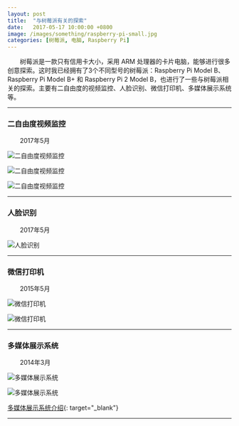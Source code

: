 ```yaml
---
layout: post
title:  "与树莓派有关的探索"
date:   2017-05-17 10:00:00 +0800
image: /images/something/raspberry-pi-small.jpg
categories: [树莓派, 电脑, Raspberry Pi]
---
```


　　树莓派是一款只有信用卡大小，采用 ARM 处理器的卡片电脑，能够进行很多创意探索。这时我已经拥有了3个不同型号的树莓派：Raspberry Pi Model B、Raspberry Pi Model B+ 和 Raspberry Pi 2 Model B，也进行了一些与树莓派相关的探索。主要有二自由度的视频监控、人脸识别、微信打印机、多媒体展示系统等。

------

<h3>二自由度视频监控</h3>

　　2017年5月

![二自由度视频监控]({{site.baseurl}}/images/something/RaspberryPi-01.jpg)

![二自由度视频监控]({{site.baseurl}}/images/something/RaspberryPi-02.jpg)

![二自由度视频监控]({{site.baseurl}}/images/something/RaspberryPi-04.jpg)

------

<h3>人脸识别</h3>

　　2017年5月

![人脸识别]({{site.baseurl}}/images/something/RaspberryPi-03.jpg)

------

<h3>微信打印机</h3>

　　2015年5月

![微信打印机]({{site.baseurl}}/images/something/RaspberryPi-微信打印机-1.jpg)

![微信打印机]({{site.baseurl}}/images/something/RaspberryPi-微信打印机-2.jpg)

------

<h3>多媒体展示系统</h3>

　　2014年3月

![多媒体展示系统]({{site.baseurl}}/images/something/RaspberryPi-05.jpg)

![多媒体展示系统]({{site.baseurl}}/images/something/RaspberryPi-06.jpg)

[多媒体展示系统介绍](https://www.ihonux.com/%E5%A4%9A%E5%AA%92%E4%BD%93/media-display-system/){: target="\_blank"}

------
